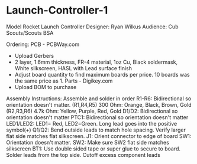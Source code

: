 # Launch-Controller-1
Model Rocket Launch Controller
Designer: Ryan Wilkus
Audience: Cub Scouts/Scouts BSA

Ordering:
PCB - PCBWay.com
 - Upload Gerbers
 - 2 layer, 1.6mm thickness, FR-4 material, 1oz Cu, Black soldermask, White silkscreen, HASL with Lead surface finish
 - Adjust board quantity to find maximum boards per price. 10 boards was the same price as 1.
Parts - Digikey.com
 - Upload BOM to purchase

Assembly Instructions:
Assemble and solder in order
R1-R6: Bidirectional so orientation doesn't matter. 
     (R1,R4,R5) 300 Ohm: Orange, Black, Brown, Gold
     (R2,R3,R6) 4.7k Ohm: Yellow, Purple, Red, Gold
D1/D2: Bidirectional so orientation doesn't matter
PTC1: Bidirectional so orientation doesn't matter
LED1/LED2: LED1= Red, LED2=Green. Long lead goes into the positive symbol(+)
Q1/Q2: Bend outside leads to match hole spacing. Verify larger flat side matches flat silkscreen. 
J1: Orient connector to edge of board
SW1: Orientation doesn't matter. 
SW2: Make sure SW2 flat side matches silkscreen
BT1: Use double sided tape or super glue to secure to board. Solder leads from the top side.
Cutoff excess component leads
